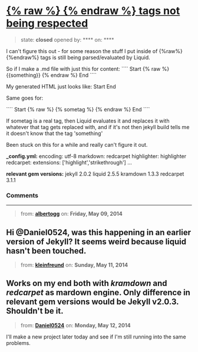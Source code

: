 # [{% raw %} {% endraw %} tags not being respected](https://github.com/jekyll/jekyll-help/issues/40)

> state: **closed** opened by: **** on: ****

I can&#x27;t figure this out - for some reason the stuff I put inside of {%raw%}{%endraw%} tags is still being parsed/evaluated by Liquid.

So if I make a .md file with just this for content:
&#x60;&#x60;&#x60;&#x60;
Start
{% raw %}
{{something}}
{% endraw %}
End
&#x60;&#x60;&#x60;&#x60;

My generated HTML just looks like:
Start
End

Same goes for:

&#x60;&#x60;&#x60;&#x60;
Start
{% raw %}
{% sometag %}
{% endraw %}
End
&#x60;&#x60;&#x60;&#x60;

If sometag is a real tag, then Liquid evaluates it and replaces it with whatever that tag gets replaced with, and if it&#x27;s not then jekyll build tells me it doesn&#x27;t know that the tag &#x27;something&#x27;

Been stuck on this for a while and really can&#x27;t figure it out.

**_config.yml:**
encoding: utf-8
markdown: redcarpet 
highlighter: highlighter 
redcarpet:
  extensions: [&#x27;highlight&#x27;,&#x27;strikethrough&#x27;]
...

**relevant gem versions:**
jekyll 2.0.2
liquid 2.5.5
kramdown 1.3.3
redcarpet 3.1.1

### Comments

---
> from: [**albertogg**](https://github.com/jekyll/jekyll-help/issues/40#issuecomment-42689886) on: **Friday, May 09, 2014**

Hi @Daniel0524, was this happening in an earlier version of Jekyll? It seems weird because liquid hasn&#x27;t been touched.
---
> from: [**kleinfreund**](https://github.com/jekyll/jekyll-help/issues/40#issuecomment-42798727) on: **Sunday, May 11, 2014**

Works on my end both with _kramdown_ and _redcarpet_ as mardown engine. Only difference in relevant gem versions would be Jekyll v2.0.3. Shouldn&#x27;t be it.
---
> from: [**Daniel0524**](https://github.com/jekyll/jekyll-help/issues/40#issuecomment-42827715) on: **Monday, May 12, 2014**

I&#x27;ll make a new project later today and see if I&#x27;m still running into the same problems.
